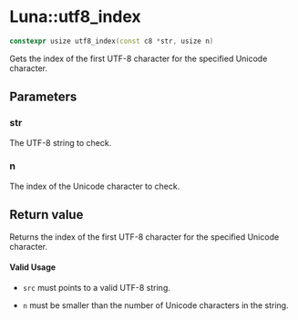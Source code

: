 # Luna::utf8_index

```c++
constexpr usize utf8_index(const c8 *str, usize n)
```

Gets the index of the first UTF-8 character for the specified Unicode character. 



## Parameters
### str
The UTF-8 string to check. 

### n
The index of the Unicode character to check. 

## Return value
Returns the index of the first UTF-8 character for the specified Unicode character. 

#### Valid Usage
* `src` must points to a valid UTF-8 string.

* `n` must be smaller than the number of Unicode characters in the string. 

